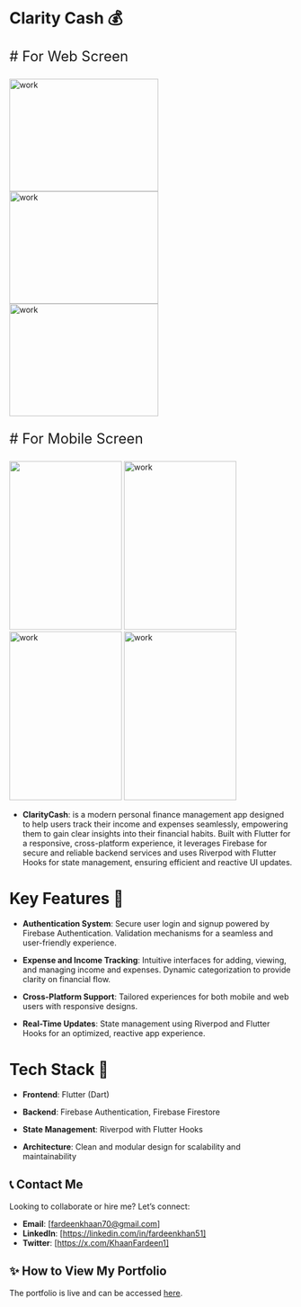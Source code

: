 # Clarity Cash 💰

<p style="font-size: 25px;"># For Web Screen</p>
<img src="https://github.com/user-attachments/assets/20d2c97c-e65e-424e-9b3f-912e8550752a" alt="work" width="265" height="200">
<img src="https://github.com/user-attachments/assets/2d420a53-5904-4619-962a-72113d95a415" alt="work" width="265" height="200">
<img src="https://github.com/user-attachments/assets/6935ed5b-17ff-40ec-a04e-0d880330a989" alt="work" width="265" height="200">

<p style="font-size: 25px;"># For Mobile Screen</p>
<img src="https://github.com/user-attachments/assets/651c85c7-2e89-4124-b140-1559077c9ba5" width="200" height="300"/>  
<img src="https://github.com/user-attachments/assets/646342fd-1a6c-4203-8445-561563207331" alt="work" width="200" height="300">
<img src="https://github.com/user-attachments/assets/ee77eacc-7590-4fd9-b67e-cf1dd0299cde" alt="work" width="200" height="300">  
<img src="https://github.com/user-attachments/assets/409c3d59-cb97-47ae-a64d-b7d5896ffc51" alt="work" width="200" height="300">


- **ClarityCash**: is a modern personal finance management app designed to help users track their income and expenses seamlessly, empowering them to gain clear insights into their financial habits. Built with Flutter for a responsive, cross-platform experience, it leverages Firebase for secure and reliable backend services and uses Riverpod with Flutter Hooks for state management, ensuring efficient and reactive UI updates.


# Key Features 🚀

- **Authentication System**:
Secure user login and signup powered by Firebase Authentication.
Validation mechanisms for a seamless and user-friendly experience.

- **Expense and Income Tracking**:
Intuitive interfaces for adding, viewing, and managing income and expenses.
Dynamic categorization to provide clarity on financial flow.

- **Cross-Platform Support**:
Tailored experiences for both mobile and web users with responsive designs.

- **Real-Time Updates**:
State management using Riverpod and Flutter Hooks for an optimized, reactive app experience.


# Tech Stack 🔧

- **Frontend**: Flutter (Dart)

- **Backend**: Firebase Authentication, Firebase Firestore

- **State Management**: Riverpod with Flutter Hooks

- **Architecture**: Clean and modular design for scalability and maintainability


## 📞 Contact Me
Looking to collaborate or hire me? Let’s connect:
- **Email**: [fardeenkhaan70@gmail.com]
- **LinkedIn**: [https://linkedin.com/in/fardeenkhan51]
- **Twitter**: [https://x.com/KhaanFardeen1]

## ✨ How to View My Portfolio
The portfolio is live and can be accessed [here](https://fk-portfolio.web.app).
